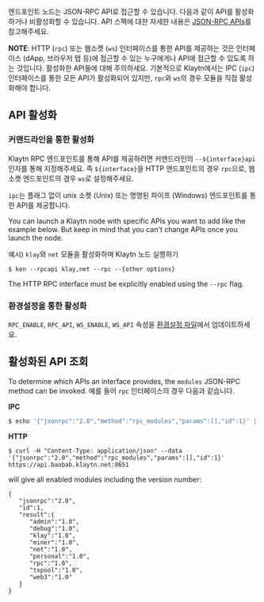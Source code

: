 엔드포인트 노드는 JSON-RPC API로 접근할 수 있습니다. 다음과 같이 API를 활성화하거나 비활성화할 수 있습니다. API 스펙에 대한 자세한 내용은 [JSON-RPC APIs](../../dapp/json-rpc/api-references/README.md)를 참고해주세요.

**NOTE**: HTTP (`rpc`) 또는 웹소켓 (`ws`) 인터페이스를 통한 API를 제공하는 것은 인터페이스 (dApp, 브라우저 탭 등)에 접근할 수 있는 누구에게나 API에 접근할 수 있도록 하는 것입니다. 활성화한 API들에 대해 주의하세요. 기본적으로 Klaytn에서는 IPC (`ipc`) 인터페이스를 통한 모든 API가 활성화되어 있지만, `rpc`와 `ws`의 경우 모듈을 직접 활성화해야 합니다.

## API 활성화  <a id="enabling-apis"></a>

### 커맨드라인을 통한 활성화 <a id="from-commandline"></a>
Klaytn RPC 엔드포인트를 통해 API를 제공하려면 커맨드라인의 `--${interface}api` 인자를 통해 지정해주세요. 즉 `${interface}`을 HTTP 엔드포인트의 경우 `rpc`으로, 웹소켓 엔드포인트의 경우 `ws`로 설정해주세요.

`ipc`는 플래그 없이 unix 소켓 (Unix) 또는 명명된 파이프 (Windows) 엔드포인트를 통한 API를 제공합니다.

You can launch a Klaytn node with specific APIs you want to add like the example below. But keep in mind that you can't change APIs once you launch the node.

예시) `klay`와 `net` 모듈을 활성화하며 Klaytn 노드 실행하기

```shell
$ ken --rpcapi klay,net --rpc --{other options}
```

The HTTP RPC interface must be explicitly enabled using the `--rpc` flag.

### 환경설정을 통한 활성화 <a id="using-configuration"></a>

`RPC_ENABLE`, `RPC_API`, `WS_ENABLE`, `WS_API` 속성을 [환경설정 파일](operation-guide/configuration.md)에서 업데이트하세요.

## 활성화된 API 조회 <a id="querying-enabled-apis"></a>

To determine which APIs an interface provides, the `modules` JSON-RPC method can be invoked. 예를 들어 `rpc` 인터페이스의 경우 다음과 같습니다.

**IPC**

```javascript
$ echo '{"jsonrpc":"2.0","method":"rpc_modules","params":[],"id":1}' | nc -U klay.ipc
```

**HTTP**

```shell
$ curl -H "Content-Type: application/json" --data '{"jsonrpc":"2.0","method":"rpc_modules","params":[],"id":1}' https://api.baobab.klaytn.net:8651
```

will give all enabled modules including the version number:

```
{
   "jsonrpc":"2.0",
   "id":1,
   "result":{
      "admin":"1.0",
      "debug":"1.0",
      "klay":"1.0",
      "miner":"1.0",
      "net":"1.0",
      "personal":"1.0",
      "rpc":"1.0",
      "txpool":"1.0",
      "web3":"1.0"
   }
}
```

